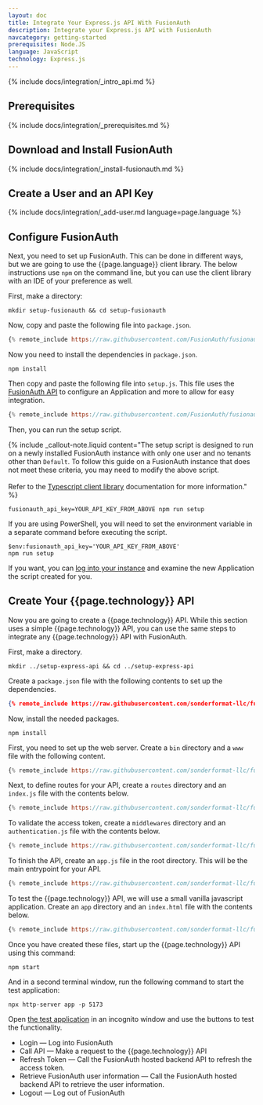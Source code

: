 ```yaml
---
layout: doc
title: Integrate Your Express.js API With FusionAuth
description: Integrate your Express.js API with FusionAuth
navcategory: getting-started
prerequisites: Node.JS
language: JavaScript
technology: Express.js
---
```


{% include docs/integration/_intro_api.md %}

## Prerequisites

{% include docs/integration/_prerequisites.md %}

## Download and Install FusionAuth

{% include docs/integration/_install-fusionauth.md %}

## Create a User and an API Key

{% include docs/integration/_add-user.md language=page.language %}

## Configure FusionAuth

Next, you need to set up FusionAuth. This can be done in different ways, but we are going to use the {{page.language}} client library. The below instructions use `npm` on the command line, but you can use the client library with an IDE of your preference as well.

First, make a directory:

```shell
mkdir setup-fusionauth && cd setup-fusionauth
```

Now, copy and paste the following file into `package.json`.

```javascript
{% remote_include https://raw.githubusercontent.com/FusionAuth/fusionauth-example-client-libraries/main/typescript/package.json %}
```

Now you need to install the dependencies in `package.json`.

```shell
npm install
```

Then copy and paste the following file into `setup.js`. This file uses the [FusionAuth API](/docs/v1/tech/apis/) to configure an Application and more to allow for easy integration.

```javascript
{% remote_include https://raw.githubusercontent.com/FusionAuth/fusionauth-example-client-libraries/main/typescript/setup.js %}
```

Then, you can run the setup script.

{% include _callout-note.liquid content="The setup script is designed to run on a newly installed FusionAuth instance with only one user and no tenants other than `Default`. To follow this guide on a FusionAuth instance that does not meet these criteria, you may need to modify the above script. <br><br> Refer to the [Typescript client library](/docs/v1/tech/client-libraries/typescript) documentation for more information." %}

```shell
fusionauth_api_key=YOUR_API_KEY_FROM_ABOVE npm run setup
```

If you are using PowerShell, you will need to set the environment variable in a separate command before executing the script.

```shell
$env:fusionauth_api_key='YOUR_API_KEY_FROM_ABOVE'
npm run setup
```

If you want, you can [log into your instance](http://localhost:9011) and examine the new Application the script created for you.

## Create Your {{page.technology}} API

Now you are going to create a {{page.technology}} API. While this section uses a simple {{page.technology}} API, you can use the same steps to integrate any {{page.technology}} API with FusionAuth.

First, make a directory.

```shell
mkdir ../setup-express-api && cd ../setup-express-api
```

Create a `package.json` file with the following contents to set up the dependencies.

```json
{% remote_include https://raw.githubusercontent.com/sonderformat-llc/fusionauth-example-express-api/master/package.json %}
```

Now, install the needed packages.

```shell
npm install
```

First, you need to set up the web server. Create a `bin` directory and a `www` file with the following content.

```javascript
{% remote_include https://raw.githubusercontent.com/sonderformat-llc/fusionauth-example-express-api/master/bin/www %}
```

Next, to define routes for your API, create a `routes` directory and an `index.js` file with the contents below.

```javascript
{% remote_include https://raw.githubusercontent.com/sonderformat-llc/fusionauth-example-express-api/master/routes/index.js %}
```

To validate the access token, create a `middlewares` directory and an `authentication.js` file with the contents below.

```javascript
{% remote_include https://raw.githubusercontent.com/sonderformat-llc/fusionauth-example-express-api/master/middlewares/authentication.js %}
```

To finish the API, create an `app.js` file in the root directory. This will be the main entrypoint for your API.

```javascript
{% remote_include https://raw.githubusercontent.com/sonderformat-llc/fusionauth-example-express-api/master/app.js %}
```

To test the {{page.technology}} API, we will use a small vanilla javascript application. Create an `app` directory and an `index.html` file with the contents below.

```javascript
{% remote_include https://raw.githubusercontent.com/sonderformat-llc/fusionauth-example-express-api/master/app/index.html %}
```

Once you have created these files, start up the {{page.technology}} API using this command:

```shell
npm start
```

And in a second terminal window, run the following command to start the test application:

```shell
npx http-server app -p 5173
```

Open [the test application](http://localhost:5173) in an incognito window and use the buttons to test the functionality.

* Login — Log into FusionAuth
* Call API — Make a request to the {{page.technology}} API
* Refresh Token — Call the FusionAuth hosted backend API to refresh the access token.
* Retrieve FusionAuth user information — Call the FusionAuth hosted backend API to retrieve the user information.
* Logout — Log out of FusionAuth
